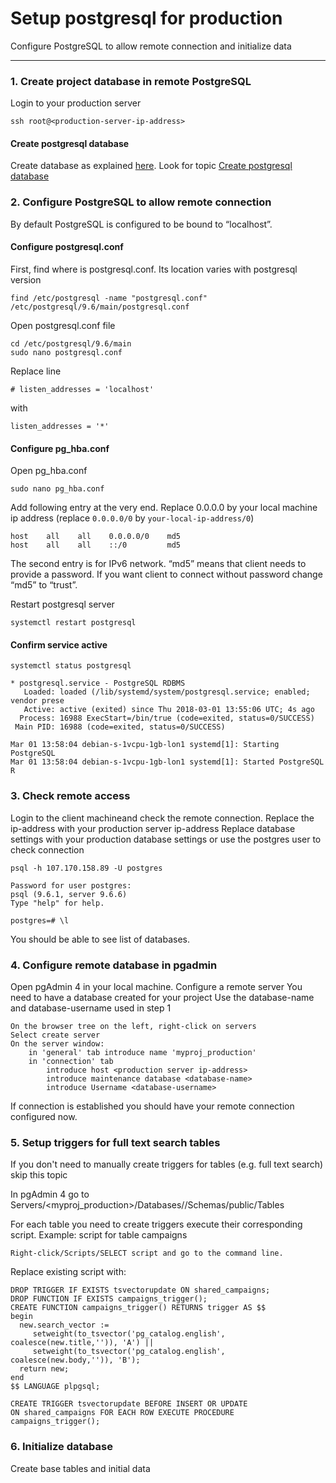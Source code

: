 # Setup postgresql for production

Configure PostgreSQL to allow remote connection and initialize data

----------

### 1. Create project database in remote PostgreSQL
Login to your production server
```
ssh root@<production-server-ip-address>
``` 

#### Create postgresql database
Create database as explained [here](./django_postgresql.md). Look for topic [Create postgresql database](./django_postgresql.md)


### 2. Configure PostgreSQL  to allow remote connection
By default PostgreSQL is configured to be bound to “localhost”.

#### Configure postgresql.conf
First, find where is postgresql.conf. Its location varies with postgresql version
```
find /etc/postgresql -name "postgresql.conf"
/etc/postgresql/9.6/main/postgresql.conf
``` 
Open postgresql.conf file
```
cd /etc/postgresql/9.6/main
sudo nano postgresql.conf
``` 
Replace line
```
# listen_addresses = 'localhost'
``` 
with
```
listen_addresses = '*'
``` 

#### Configure pg_hba.conf
Open pg_hba.conf
```
sudo nano pg_hba.conf
``` 
Add following entry at the very end.
Replace 0.0.0.0 by your local machine ip address (replace `0.0.0.0/0` by `your-local-ip-address/0`)
```
host	all    all    0.0.0.0/0    md5
host    all    all    ::/0         md5
``` 
The second entry is for IPv6 network.
“md5” means that client needs to provide a password. If you want client to connect without password change “md5” to “trust”.


Restart postgresql server
```
systemctl restart postgresql
``` 

#### Confirm service active
```
systemctl status postgresql

* postgresql.service - PostgreSQL RDBMS
   Loaded: loaded (/lib/systemd/system/postgresql.service; enabled; vendor prese
   Active: active (exited) since Thu 2018-03-01 13:55:06 UTC; 4s ago
  Process: 16988 ExecStart=/bin/true (code=exited, status=0/SUCCESS)
 Main PID: 16988 (code=exited, status=0/SUCCESS)

Mar 01 13:58:04 debian-s-1vcpu-1gb-lon1 systemd[1]: Starting PostgreSQL 
Mar 01 13:58:04 debian-s-1vcpu-1gb-lon1 systemd[1]: Started PostgreSQL R
``` 


### 3. Check remote access
Login to the client machineand check the remote connection.
Replace the ip-address with your production server ip-address
Replace database settings with your production database settings
or use the postgres user to check connection
```
psql -h 107.170.158.89 -U postgres

Password for user postgres:
psql (9.6.1, server 9.6.6)
Type "help" for help.

postgres=# \l
``` 
You should be able to see list of databases.


### 4. Configure remote database in pgadmin
Open pgAdmin 4 in your local machine. Configure a remote server
You need to have a database created for your project
Use the database-name and database-username used in step 1
```
On the browser tree on the left, right-click on servers
Select create server
On the server window:
	in 'general' tab introduce name 'myproj_production'
	in 'connection' tab
		introduce host <production server ip-address>
		introduce maintenance database <database-name>
		introduce Username <database-username>
``` 
If connection is established you should have your remote connection configured now.


### 5. Setup triggers for full text search tables
If you don't need to manually create triggers for tables (e.g. full text search) skip this topic

In pgAdmin 4 go to Servers/<myproj_production>/Databases/<database-name>/Schemas/public/Tables

For each table you need to create triggers execute their corresponding script. Example: script for table campaigns
```
Right-click/Scripts/SELECT script and go to the command line. 
```
Replace existing script with:
```
DROP TRIGGER IF EXISTS tsvectorupdate ON shared_campaigns;
DROP FUNCTION IF EXISTS campaigns_trigger();
CREATE FUNCTION campaigns_trigger() RETURNS trigger AS $$
begin
  new.search_vector :=
     setweight(to_tsvector('pg_catalog.english', coalesce(new.title,'')), 'A') ||
     setweight(to_tsvector('pg_catalog.english', coalesce(new.body,'')), 'B');
  return new;
end
$$ LANGUAGE plpgsql;

CREATE TRIGGER tsvectorupdate BEFORE INSERT OR UPDATE
ON shared_campaigns FOR EACH ROW EXECUTE PROCEDURE campaigns_trigger();
``` 


### 6. Initialize database
Create base tables and initial data



